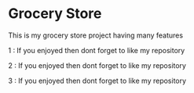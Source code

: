 # Grocery Store

<p>This is my grocery store project having many features</p>
<p>1 : If you enjoyed then dont forget to like my repository</p>
<p>2 : If you enjoyed then dont forget to like my repository</p>
<p>3 : If you enjoyed then dont forget to like my repository</p>